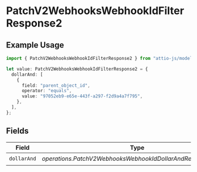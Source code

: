 # PatchV2WebhooksWebhookIdFilterResponse2

## Example Usage

```typescript
import { PatchV2WebhooksWebhookIdFilterResponse2 } from "attio-js/models/operations/patchv2webhookswebhookid.js";

let value: PatchV2WebhooksWebhookIdFilterResponse2 = {
  dollarAnd: [
    {
      field: "parent_object_id",
      operator: "equals",
      value: "97052eb9-e65e-443f-a297-f2d9a4a7f795",
    },
  ],
};
```

## Fields

| Field                                                         | Type                                                          | Required                                                      | Description                                                   |
| ------------------------------------------------------------- | ------------------------------------------------------------- | ------------------------------------------------------------- | ------------------------------------------------------------- |
| `dollarAnd`                                                   | *operations.PatchV2WebhooksWebhookIdDollarAndResponseUnion*[] | :heavy_check_mark:                                            | N/A                                                           |